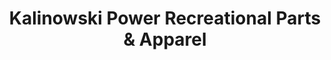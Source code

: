 ---
title: "Kalinowski Power Recreational Parts & Apparel"
url: /desboro/kalinowski-power-recreational-parts-and-apparel/
shop: car parts
---